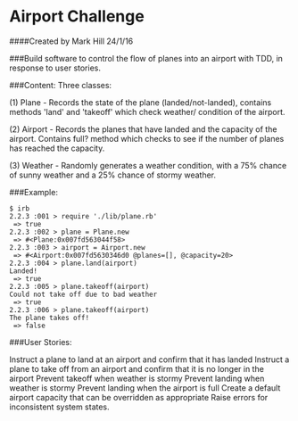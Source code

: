 Airport Challenge
=================
####Created by Mark Hill 24/1/16

###Build software to control the flow of planes into an airport with TDD, in response to user stories.

###Content:
Three classes:

(1) Plane - Records the state of the plane (landed/not-landed), contains methods 'land' and 'takeoff' which check weather/ condition of the airport.

(2) Airport - Records the planes that have landed and the capacity of the airport. Contains full? method which checks to see if the number of planes has reached the capacity.

(3) Weather - Randomly generates a weather condition, with a 75% chance of sunny weather and a 25% chance of stormy weather.

###Example:
```
$ irb
2.2.3 :001 > require './lib/plane.rb'
 => true
2.2.3 :002 > plane = Plane.new
 => #<Plane:0x007fd563044f58>
2.2.3 :003 > airport = Airport.new
 => #<Airport:0x007fd5630346d0 @planes=[], @capacity=20>
2.2.3 :004 > plane.land(airport)
Landed!
 => true
2.2.3 :005 > plane.takeoff(airport)
Could not take off due to bad weather
 => true
2.2.3 :006 > plane.takeoff(airport)
The plane takes off!
 => false
```

###User Stories:

 Instruct a plane to land at an airport and confirm that it has landed
 Instruct a plane to take off from an airport and confirm that it is no longer in the airport
 Prevent takeoff when weather is stormy
 Prevent landing when weather is stormy
 Prevent landing when the airport is full
 Create a default airport capacity that can be overridden as appropriate
 Raise errors for inconsistent system states.
